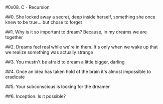 #0x08. C - Recursion

##0. She locked away a secret, deep inside herself, something she once knew to be true... but chose to forget

##1. Why is it so important to dream? Because, in my dreams we are together

##2. Dreams feel real while we're in them. It's only when we wake up that we realize something was actually strange

##3. You mustn't be afraid to dream a little bigger, darling

##4. Once an idea has taken hold of the brain it's almost impossible to eradicate

##5. Your subconscious is looking for the dreamer

##6. Inception. Is it possible?

